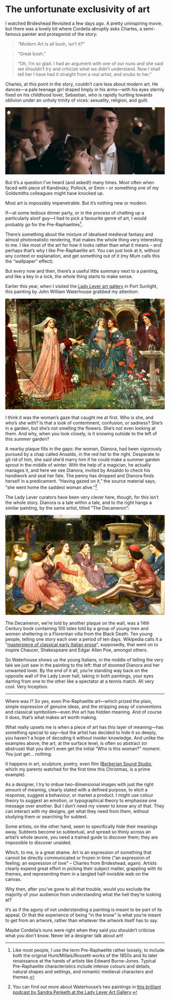 # The unfortunate exclusivity of art

I watched Brideshead Revisited a few days ago. A pretty uninspiring movie, but there was a lovely bit where Cordelia abruptly asks Charles, a semi-famous painter and protagonist of the story:

> “Modern Art is all bosh, isn’t it?”

> “Great bosh.”

> “Oh, I’m so glad. I had an argument with one of our nuns and she said we shouldn’t try and criticize what we didn’t understand. Now I shall tell her I have had it straight from a real artist, and snubs to her.”

Charles, at this point in the story, couldn’t care less about modern art. He dances—a pale teenage girl draped limply in his arms—with his eyes sternly fixed on his childhood lover, Sebastian, who is rapidly hurtling towards oblivion under an unholy trinity of vices: sexuality, religion, and guilt.

![Charles dances with Cordelia in Brideshead Revisited](/media/brideshead-revisited.jpg)

But it’s a question I’ve heard (and asked!) many times. Most often when faced with piece of Kandinsky, Pollock, or Emin – or something one of my Goldsmiths colleagues might have knocked up.

Most art is impossibly impenetrable. But it’s nothing new or modern.

If—at some tedious dinner party, or in the process of chatting up a particularly aloof guy—I had to pick a favourite genre of art, I would probably go for the Pre-Raphaelites[^1].

There’s something about the mixture of idealised medieval fantasy and almost photorealistic rendering, that makes the whole thing very interesting to me. I like most of the art for how it looks rather than what it means – and perhaps that’s why I like Pre-Raphaelite art. You can just look at it, without any context or explanation, and get something out of it (my Mum calls this the “wallpaper” effect).

But every now and then, there’s a useful little summary next to a painting, and like a key in a lock, the whole thing starts to make sense.

Earlier this year, when I visited the [Lady Lever art gallery](http://www.liverpoolmuseums.org.uk/ladylever) in Port Sunlight, this painting by John William Waterhouse grabbed my attention:

[![The Enchanted Garden by John William Waterhouse, 1916](/media/enchanted-garden.jpg)](http://www.bbc.co.uk/arts/yourpaintings/paintings/the-enchanted-garden-102703)

I think it was the woman’s gaze that caught me at first. Who is she, and who’s she with? Is that a look of contentment, confusion, or sadness? She’s in a garden, but she’s not smelling the flowers. She’s not even looking at them. And why, when you look closely, is it snowing outside to the left of this *summer* garden?

A nearby plaque fills in the gaps: the woman, Dianora, had been vigorously pursued by a chap called Ansaldo, in the red hat to the right. Desperate to git rid of him, she said she’d marry him if he could make a summer garden sprout in the middle of winter. With the help of a magician, he actually manages it, and here we see Dianora, invited by Ansaldo to check his handiwork and seal her fate. The penny has dropped and Dianora finds herself in a predicament. “Having gazed on it,” the source material says, “she went home the saddest woman alive.”[^2]

The Lady Lever curators have been very clever here, though, for this isn’t the whole story. Dianora is a tale within a tale, and to the right hangs a similar painting, by the same artist, titled “The Decameron”:

[![The Decameron by John Willian Waterhouse, 1916](/media/decameron.jpg)](http://www.bbc.co.uk/arts/yourpaintings/paintings/the-decameron-117871)

The Decameron, we’re told by another plaque on the wall, was a  14th Century book containing 100 tales told by a group of young men and women sheltering in a Florentian villa from the Black Death. Ten young people, telling one story each over a period of ten days. Wikipedia calls it a “[masterpiece of classical early Italian prose](http://en.wikipedia.org/wiki/The_Decameron)”, supposedly, that went on to inspire Chaucer, Shakespeare and Edgar Allen Poe, amongst others.

So Waterhouse shows us the young Italians, in the middle of telling the very tale we just saw in the painting to the left: that of doomed Dianora and her unwanted lover. By the end of it all, you’re standing way back on the opposite wall of the Lady Lever hall, taking in both paintings, your eyes darting from one to the other like a spectator at a tennis match. All very cool. Very Inception.

* * *

Where was I? So yes, even Pre-Raphaelite art—which prized the plain, simple expression of genuine ideas, and the stripping away of conventions and classical symbolism—even *this* art has hidden meaning. And of course it does, that’s what makes art worth making.

What really upsets me is when a piece of art has this layer of meaning—has something special to say—but the artist has decided to hide it so deeply, you haven’t a hope of decoding it without insider knowledge. And unlike the examples above, the art, at the surface level, is often so abstract (or abstruse) that you don’t even get the initial “Who is this woman?” moment. You just get… nothing.

It happens in art, sculpture, poetry, even film ([Berberian Sound Studio](https://en.wikipedia.org/wiki/Berberian_Sound_Studio), which my parents watched for the first time this Christmas, is a prime example).

As a designer, I try to imbue two-dimensional images with just the right amount of meaning, clearly stated with a defined purpose, to elicit a response, suggest a behaviour, or market a product. I might use colour theory to suggest an emotion, or typographical theory to emphasise one message over another. But I don’t need my viewer to know any of that. They can interact with my designs, get what they need from them, without studying them or searching for subtext.

Some artists, on the other hand, seem to specifically hide their meanings away. Subtexts become so subtextual, and spread so thinly across an artist’s whole œuvre, you need a trained guide to discover them; they are impossible to discover unaided.

Which, to me, is a great shame. Art is an expression of something that cannot be directly communicated or frozen in time (“an expression of feeling; an expression of love” – Charles from Brideshead, again). Artists clearly expend great effort in picking their subject matter, grappling with its themes, and representing them in a tangled half-invisible web on the canvas.

Why then, after you’ve gone to all that trouble, would you exclude the majority of your audience from understanding what the hell they’re looking at?

It’s as if the agony of not understanding a painting is meant to be part of its appeal. Or that the experience of being “in the know” is what you’re meant to get from an artwork, rather than whatever the artwork itself has to say.

Maybe Cordelia’s nuns were right when they said you shouldn’t criticise what you don’t know. Never let a designer talk about art!

[^1]: Like most people, I use the term Pre-Raphaelite rather loosely, to include both the original Hunt/Millais/Rossetti works of the 1850s and its later renaissance at the hands of artists like Edward Burne-Jones. Typical Pre-Raphaelite characteristics include intense colours and details, natural shapes and settings, and romantic medieval characters and themes.
[^2]: You can find out more about Waterhouse’s two paintings in [this brilliant podcast by Sandra Penketh at the Lady Lever Art Gallery](http://www.liverpoolmuseums.org.uk/podcasts/decameron_enchanted_waterhouse.aspx).

<link href="/post/teaching-everyone-to-hack">
<link href="/post/beauty-and-utility">
<meta name="description" content="In which Zarino discusses his love-hate relationship with hidden meanings in art, and deconstructs two of his favourite paintings.">
